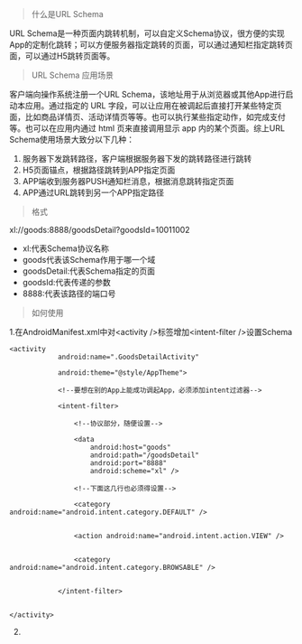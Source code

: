 > 什么是URL Schema

URL Schema是一种页面内跳转机制，可以自定义Schema协议，很方便的实现App的定制化跳转；可以方便服务器指定跳转的页面，可以通过通知栏指定跳转页面，可以通过H5跳转页面等。

> URL Schema 应用场景

客户端向操作系统注册一个URL Schema，该地址用于从浏览器或其他App进行启动本应用。通过指定的 URL 字段，可以让应用在被调起后直接打开某些特定页面，比如商品详情页、活动详情页等等。也可以执行某些指定动作，如完成支付等。也可以在应用内通过 html 页来直接调用显示 app 内的某个页面。综上URL Schema使用场景大致分以下几种：

1. 服务器下发跳转路径，客户端根据服务器下发的跳转路径进行跳转
2. H5页面锚点，根据路径跳转到APP指定页面
3. APP端收到服务器PUSH通知栏消息，根据消息跳转指定页面
4. APP通过URL跳转到另一个APP指定路径

> 格式

xl://goods:8888/goodsDetail?goodsId=10011002

* xl:代表Schema协议名称
* goods代表该Schema作用于哪一个域
* goodsDetail:代表Schema指定的页面
* goodsId:代表传递的参数
* 8888:代表该路径的端口号 

> 如何使用

1.在AndroidManifest.xml中对&lt;activity /&gt;标签增加&lt;intent-filter /&gt;设置Schema

```
<activity
            android:name=".GoodsDetailActivity"

            android:theme="@style/AppTheme">

            <!--要想在别的App上能成功调起App，必须添加intent过滤器-->

            <intent-filter>

                <!--协议部分，随便设置-->

                <data
                    android:host="goods"
                    android:path="/goodsDetail"
                    android:port="8888"
                    android:scheme="xl" />

                <!--下面这几行也必须得设置-->

                <category android:name="android.intent.category.DEFAULT" />


                <action android:name="android.intent.action.VIEW" />


                <category android:name="android.intent.category.BROWSABLE" />


            </intent-filter>


</activity>
```

2.

